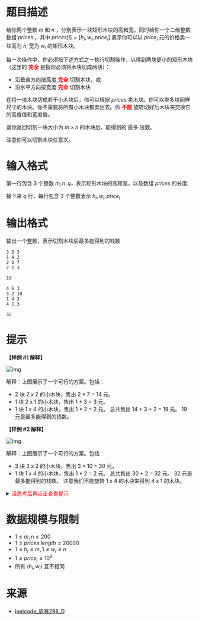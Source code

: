 # 题目描述

给你两个整数 $m$ 和 $n$ ，分别表示一块矩形木块的高和宽。同时给你一个二维整数数组 $prices$ ，其中 $prices[i] = [h_i, w_i, price_i]$ 表示你可以以 $price_i$ 元的价格卖一块高为 $h_i$ 宽为 $w_i$ 的矩形木块。

每一次操作中，你必须按下述方式之一执行切割操作，以得到两块更小的矩形木块（这里的 **<font color="#FF0000">完全</font>** 是指你必须将木块切成两块）：
* 沿垂直方向按高度 **<font color="#FF0000">完全</font>** 切割木块，或
* 沿水平方向按宽度 **<font color="#FF0000">完全</font>** 切割木块

在将一块木块切成若干小木块后，你可以根据 $prices$ 卖木块。你可以卖多块同样尺寸的木块。你不需要将所有小木块都卖出去。你 **<font color="#FF0000">不能</font>** 旋转切好后木块来交换它的高度值和宽度值。

请你返回切割一块大小为 $m \times n$ 的木块后，能得到的 最多 钱数。

注意你可以切割木块任意次。


# 输入格式

第一行包含 $3$ 个整数 $m, n, q$，表示矩形木块的高和宽，以及数组 $prices$ 的长度;

接下来 $q$ 行，每行包含 $3$ 个整数表示 $h_i, w_i, price_i$
# 输出格式

输出一个整数，表示切割木块后最多能得到的钱数

```input1
3 5 3
1 4 2
2 2 7
2 1 3
```

```output1
19
```

```input2
4 6 3
3 2 10
1 4 2
4 1 3
```

```output2
32
```

# 提示
**【样例 #1 解释】**

![img](ex1.png)

解释：上图展示了一个可行的方案。包括：
- 2 块 2 x 2 的小木块，售出 2 * 7 = 14 元。
- 1 块 2 x 1 的小木块，售出 1 * 3 = 3 元。
- 1 块 1 x 4 的小木块，售出 1 * 2 = 2 元。
总共售出 14 + 3 + 2 = 19 元。
19 元是最多能得到的钱数。

**【样例 #2 解释】**

![img](ex2.png)

解释：上图展示了一个可行的方案。包括：
- 3 块 3 x 2 的小木块，售出 3 * 10 = 30 元。
- 1 块 1 x 4 的小木块，售出 1 * 2 = 2 元。
总共售出 30 + 2 = 32 元。
32 元是最多能得到的钱数。
注意我们不能旋转 1 x 4 的木块来得到 4 x 1 的木块。

<details>
<summary><font color="#FF0000">请思考后再点击查看提示</font></summary>

* 本题的 $n$ 不超过 $200$，所以 $O(n^3)$ 的算法可以通过
* $dp[i][j]$ 表示高为 $i$ 宽为 $j$ 的矩形木块能卖多少钱
  * 若水平切一刀，则分割成 $dp[k][j]$ 和 $dp[i-k][j]$
  * 若垂直切一刀，则分割成 $dp[i][k]$ 和 $dp[i][j-k]$

</details>

# 数据规模与限制
* $1 \leq m, n \leq 200$
* $1 \leq prices.length \leq 20000$
* $1 \leq h_i \leq m, 1 \leq w_i \leq n$
* $1 \leq price_i \leq 10^6$
* 所有 $(h_i, w_i)$ 互不相同

# 来源
* [leetcode_周赛298_D](https://leetcode.cn/contest/weekly-contest-298/problems/selling-pieces-of-wood/)